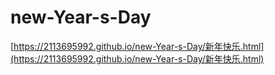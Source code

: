 # new-Year-s-Day
[https://2113695992.github.io/new-Year-s-Day/新年快乐.html](https://2113695992.github.io/new-Year-s-Day/新年快乐.html)
